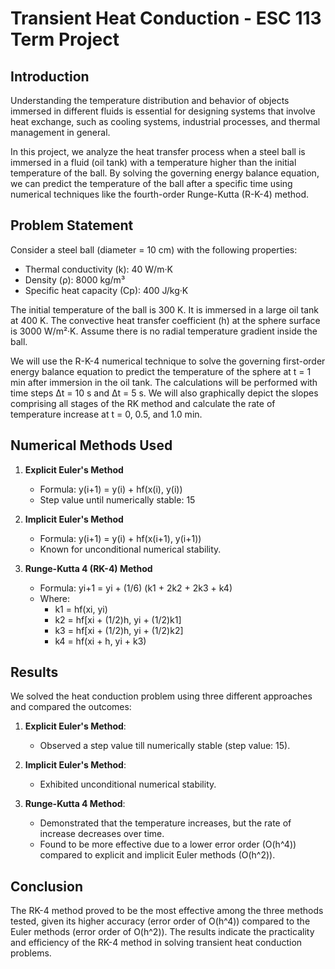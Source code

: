 # Transient Heat Conduction - ESC 113 Term Project


## Introduction
Understanding the temperature distribution and behavior of objects immersed in different fluids is essential for designing systems that involve heat exchange, such as cooling systems, industrial processes, and thermal management in general. 

In this project, we analyze the heat transfer process when a steel ball is immersed in a fluid (oil tank) with a temperature higher than the initial temperature of the ball. By solving the governing energy balance equation, we can predict the temperature of the ball after a specific time using numerical techniques like the fourth-order Runge-Kutta (R-K-4) method.

## Problem Statement
Consider a steel ball (diameter = 10 cm) with the following properties:
- Thermal conductivity (k): 40 W/m·K
- Density (ρ): 8000 kg/m³
- Specific heat capacity (Cp): 400 J/kg·K

The initial temperature of the ball is 300 K. It is immersed in a large oil tank at 400 K. The convective heat transfer coefficient (h) at the sphere surface is 3000 W/m²·K. Assume there is no radial temperature gradient inside the ball.

We will use the R-K-4 numerical technique to solve the governing first-order energy balance equation to predict the temperature of the sphere at t = 1 min after immersion in the oil tank. The calculations will be performed with time steps Δt = 10 s and Δt = 5 s. We will also graphically depict the slopes comprising all stages of the RK method and calculate the rate of temperature increase at t = 0, 0.5, and 1.0 min.



## Numerical Methods Used
1. **Explicit Euler's Method**
    - Formula: y(i+1) = y(i) + hf(x(i), y(i))
    - Step value until numerically stable: 15

2. **Implicit Euler's Method**
    - Formula: y(i+1) = y(i) + hf(x(i+1), y(i+1))
    - Known for unconditional numerical stability.

3. **Runge-Kutta 4 (RK-4) Method**
    - Formula: yi+1 = yi + (1/6) (k1 + 2k2 + 2k3 + k4)
    - Where:
        - k1 = hf(xi, yi)
        - k2 = hf[xi + (1/2)h, yi + (1/2)k1]
        - k3 = hf[xi + (1/2)h, yi + (1/2)k2]
        - k4 = hf(xi + h, yi + k3)

## Results
We solved the heat conduction problem using three different approaches and compared the outcomes:

1. **Explicit Euler's Method**: 
    - Observed a step value till numerically stable (step value: 15).
    
2. **Implicit Euler's Method**: 
    - Exhibited unconditional numerical stability.
    
3. **Runge-Kutta 4 Method**:
    - Demonstrated that the temperature increases, but the rate of increase decreases over time.
    - Found to be more effective due to a lower error order (O(h^4)) compared to explicit and implicit Euler methods (O(h^2)).

## Conclusion
The RK-4 method proved to be the most effective among the three methods tested, given its higher accuracy (error order of O(h^4)) compared to the Euler methods (error order of O(h^2)). The results indicate the practicality and efficiency of the RK-4 method in solving transient heat conduction problems.

